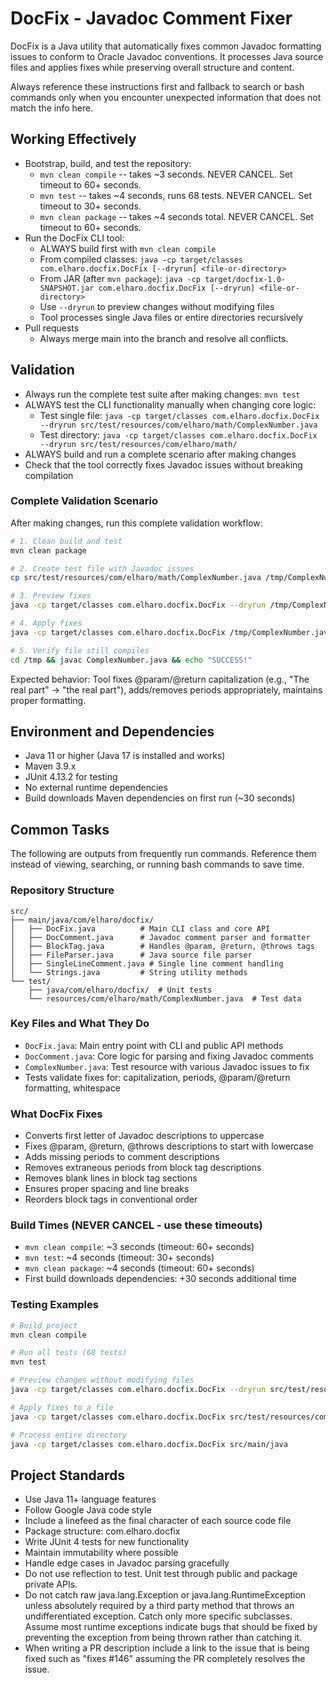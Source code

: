 # DocFix - Javadoc Comment Fixer
DocFix is a Java utility that automatically fixes common Javadoc formatting issues to conform to Oracle Javadoc conventions. It processes Java source files and applies fixes while preserving overall structure and content.

Always reference these instructions first and fallback to search or bash commands only when you encounter unexpected information that does not match the info here.

## Working Effectively
- Bootstrap, build, and test the repository:
  - `mvn clean compile` -- takes ~3 seconds. NEVER CANCEL. Set timeout to 60+ seconds.
  - `mvn test` -- takes ~4 seconds, runs 68 tests. NEVER CANCEL. Set timeout to 30+ seconds.
  - `mvn clean package` -- takes ~4 seconds total. NEVER CANCEL. Set timeout to 60+ seconds.
- Run the DocFix CLI tool:
  - ALWAYS build first with `mvn clean compile`
  - From compiled classes: `java -cp target/classes com.elharo.docfix.DocFix [--dryrun] <file-or-directory>`
  - From JAR (after `mvn package`): `java -cp target/docfix-1.0-SNAPSHOT.jar com.elharo.docfix.DocFix [--dryrun] <file-or-directory>`
  - Use `--dryrun` to preview changes without modifying files
  - Tool processes single Java files or entire directories recursively
- Pull requests
  - Always merge main into the branch and resolve all conflicts. 

## Validation
- Always run the complete test suite after making changes: `mvn test`
- ALWAYS test the CLI functionality manually when changing core logic:
  - Test single file: `java -cp target/classes com.elharo.docfix.DocFix --dryrun src/test/resources/com/elharo/math/ComplexNumber.java`
  - Test directory: `java -cp target/classes com.elharo.docfix.DocFix --dryrun src/test/resources/com/elharo/math/`
- ALWAYS build and run a complete scenario after making changes
- Check that the tool correctly fixes Javadoc issues without breaking compilation

### Complete Validation Scenario
After making changes, run this complete validation workflow:
```bash
# 1. Clean build and test
mvn clean package

# 2. Create test file with Javadoc issues
cp src/test/resources/com/elharo/math/ComplexNumber.java /tmp/ComplexNumber.java

# 3. Preview fixes
java -cp target/classes com.elharo.docfix.DocFix --dryrun /tmp/ComplexNumber.java

# 4. Apply fixes
java -cp target/classes com.elharo.docfix.DocFix /tmp/ComplexNumber.java

# 5. Verify file still compiles
cd /tmp && javac ComplexNumber.java && echo "SUCCESS!"
```
Expected behavior: Tool fixes @param/@return capitalization (e.g., "The real part" → "the real part"), adds/removes periods appropriately, maintains proper formatting.

## Environment and Dependencies
- Java 11 or higher (Java 17 is installed and works)
- Maven 3.9.x
- JUnit 4.13.2 for testing
- No external runtime dependencies
- Build downloads Maven dependencies on first run (~30 seconds)

## Common Tasks
The following are outputs from frequently run commands. Reference them instead of viewing, searching, or running bash commands to save time.

### Repository Structure
```
src/
├── main/java/com/elharo/docfix/
│   ├── DocFix.java          # Main CLI class and core API
│   ├── DocComment.java      # Javadoc comment parser and formatter
│   ├── BlockTag.java        # Handles @param, @return, @throws tags
│   ├── FileParser.java      # Java source file parser
│   ├── SingleLineComment.java # Single line comment handling
│   └── Strings.java         # String utility methods
└── test/
    ├── java/com/elharo/docfix/  # Unit tests
    └── resources/com/elharo/math/ComplexNumber.java  # Test data
```

### Key Files and What They Do
- `DocFix.java`: Main entry point with CLI and public API methods
- `DocComment.java`: Core logic for parsing and fixing Javadoc comments
- `ComplexNumber.java`: Test resource with various Javadoc issues to fix
- Tests validate fixes for: capitalization, periods, @param/@return formatting, whitespace

### What DocFix Fixes
- Converts first letter of Javadoc descriptions to uppercase
- Fixes @param, @return, @throws descriptions to start with lowercase
- Adds missing periods to comment descriptions
- Removes extraneous periods from block tag descriptions
- Removes blank lines in block tag sections
- Ensures proper spacing and line breaks
- Reorders block tags in conventional order

### Build Times (NEVER CANCEL - use these timeouts)
- `mvn clean compile`: ~3 seconds (timeout: 60+ seconds)
- `mvn test`: ~4 seconds (timeout: 30+ seconds)  
- `mvn clean package`: ~4 seconds (timeout: 60+ seconds)
- First build downloads dependencies: +30 seconds additional time

### Testing Examples
```bash
# Build project
mvn clean compile

# Run all tests (68 tests)
mvn test

# Preview changes without modifying files
java -cp target/classes com.elharo.docfix.DocFix --dryrun src/test/resources/com/elharo/math/ComplexNumber.java

# Apply fixes to a file
java -cp target/classes com.elharo.docfix.DocFix src/test/resources/com/elharo/math/ComplexNumber.java

# Process entire directory
java -cp target/classes com.elharo.docfix.DocFix src/main/java
```

## Project Standards
- Use Java 11+ language features
- Follow Google Java code style
- Include a linefeed as the final character of each source code file
- Package structure: com.elharo.docfix
- Write JUnit 4 tests for new functionality
- Maintain immutability where possible
- Handle edge cases in Javadoc parsing gracefully
- Do not use reflection to test. Unit test through public and package private APIs.
- Do not catch raw java.lang.Exception or java.lang.RuntimeException unless absolutely required by a third party method that throws an undifferentiated exception. Catch only more specific subclasses. Assume most runtime exceptions indicate bugs that should be fixed by preventing the exception from being thrown rather than catching it.
- When writing a PR description include a link to the issue that is being fixed such as "fixes #146" assuming the PR completely resolves the issue.
